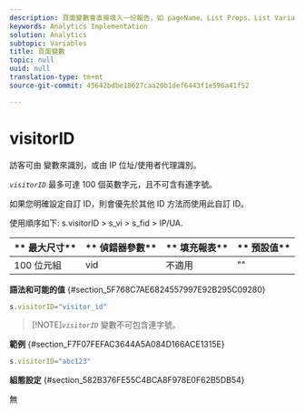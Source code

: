 ```yaml
---
description: 頁面變數會直接填入一份報告，如 pageName、List Props、List Variables 等。
keywords: Analytics Implementation
solution: Analytics
subtopic: Variables
title: 頁面變數
topic: null
uuid: null
translation-type: tm+mt
source-git-commit: 45642bdbe18627caa20b1def6443f1e596a41f52

---
```



# visitorID

訪客可由 變數來識別，或由 IP 位址/使用者代理識別。

<!-- 

visitorID.xml

 -->

*`visitorID`* 最多可達 100 個英數字元，且不可含有連字號。

如果您明確設定自訂 ID，則會優先於其他 ID 方法而使用此自訂 ID。

使用順序如下: s.visitorID &gt; s_vi &gt; s_fid &gt; IP/UA.

| ** 最大尺寸** | ** 偵錯器參數** | ** 填充報表** | ** 預設值** |
|---|---|---|---|
| 100 位元組 | vid | 不適用 | "" |

**語法和可能的值** {#section_5F768C7AE6824557997E92B295C09280}

```js
s.visitorID="visitor_id"
```

> [!NOTE]*`visitorID`* 變數不可包含連字號。

**範例** {#section_F7F07FEFAC3644A5A084D166ACE1315E}

```js
s.visitorID="abc123"
```

**組態設定** {#section_582B376FE55C4BCA8F978E0F62B5DB54}

無
